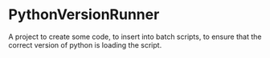 # PythonVersionRunner
A project to create some code, to insert into batch scripts, to ensure that the correct version of python is loading the script.
